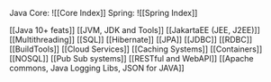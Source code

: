 Java Core:
![[Core Index]]
Spring:
![[Spring Index]]

[[Java 10+ feats]]
[[JVM, JDK and Tools]]
[[JakartaEE (JEE, J2EE)]]
[[Multithreading]]
[[SQL]]
[[Hibernate]]
[[JPA]]
[[JDBC]]
[[RDBC]]
[[BuildTools]]
[[Cloud Services]]
[[Caching Systems]]
[[Containers]]
[[NOSQL]]
[[Pub Sub systems]]
[[RESTful and WebAPI]]
[[Apache commons, Java Logging Libs, JSON for JAVA]]
